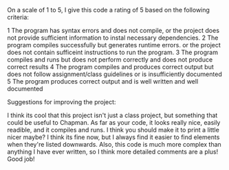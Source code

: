 On a scale of 1 to 5, I give this code a rating of 5 based on the following criteria:

1  The program has syntax errors and does not compile, or the project does not provide sufficient information to instal necessary dependencies.
2  The program compiles successfully but generates runtime errors. or the project does not contain sufficeint instructions to run the program.
3  The program compiles and runs but does not perform correctly and does not produce correct results
4  The program compiles and produces correct output but does not follow assignment/class guidelines or is insufficiently documented
5  The program produces correct output and is well written and well documented

Suggestions for improving the project:

 I think its cool that this project isn't just a class project, but something that could be useful to Chapman. As far as your code, it looks really nice, easily readible, and it compiles and runs. I think you should make it to print a little nicer maybe? I think its fine now, but I always find it easier to find elements when they're listed downwards. Also, this code is much more complex than anything I have ever written, so I think more detailed comments are a plus! Good job!